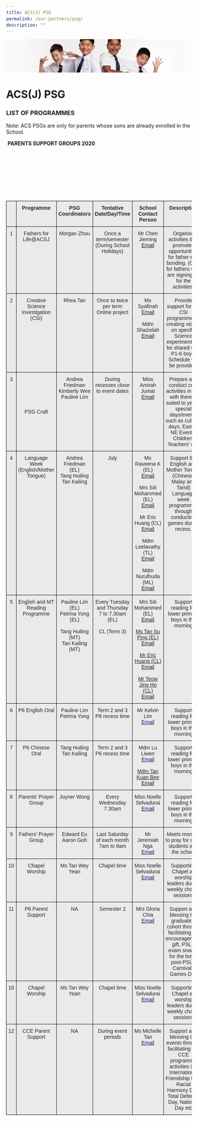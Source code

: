 ```yaml
---
title: ACS(J) PSG
permalink: /our-partners/psg/
description: ""
---
```

![](/images/Sub-banner2.jpg)

ACS(J) PSG
==========

### **LIST OF PROGRAMMES**&nbsp;

  

Note: ACS PSGs are only for parents whose sons are already enrolled in the School.



  
&nbsp;**PARENTS SUPPORT GROUPS 2020**
 
 <style type="text/css">
.tg  {border-collapse:collapse;border-spacing:0;}
.tg td{border-color:black;border-style:solid;border-width:1px;font-family:Arial, sans-serif;font-size:14px;
  overflow:hidden;padding:10px 5px;word-break:normal;}
.tg th{border-color:black;border-style:solid;border-width:1px;font-family:Arial, sans-serif;font-size:14px;
  font-weight:normal;overflow:hidden;padding:10px 5px;word-break:normal;}
.tg .tg-rsx2{background-color:#EAEAEA;color:#232323;font-weight:bold;text-align:center;vertical-align:top}
.tg .tg-rlhx{background-color:#EAEAEA;color:#232323;text-align:center;vertical-align:top}
.tg .tg-b6rm{background-color:#EAEAEA;color:#21088A;text-align:center;vertical-align:top}
.tg .tg-ku5w{background-color:#EAEAEA;color:#222;text-align:center;vertical-align:middle}
</style>
<br><span>
    </span><br><span>
    </span><br><span>
    </span><br><span>
    </span><br><span>
    </span><br><span>
    </span><br><span>
    </span><table class="tg">
<thead>
  <tr>
    <th class="tg-rsx2"></th>
    <th class="tg-rsx2">Programme</th>
    <th class="tg-rsx2">PSG Coordinators</th>
    <th class="tg-rsx2">Tentative Date/Day/Time</th>
    <th class="tg-rsx2">School Contact Person</th>
    <th class="tg-rsx2">Description</th>
  </tr>
</thead>
<tbody>
  <tr>
    <td class="tg-rlhx">1</td>
    <td class="tg-rlhx">Fathers for Life@ACSJ</td>
    <td class="tg-rlhx">Morgan Zhou<br></td>
    <td class="tg-rlhx">Once a term/semester (During School Holidays)<br></td>
    <td class="tg-rlhx">Mr Chen Jieming <br><a href="mailto:chen_jieming@moe.edu.sg">Email</a></td>
    <td class="tg-rlhx">Organise activities that promotes opportunities for father-son bonding. (Only for fathers who are signing up for the activities)</td>
  </tr>
  <tr>
    <td class="tg-rlhx">2</td>
    <td class="tg-rlhx">Creative Science Investigation (CSI)</td>
    <td class="tg-rlhx">Rhea Tan<br></td>
    <td class="tg-rlhx">Once to twice per term<br>Online project<br></td>
    <td class="tg-rlhx">Ms Syafinah<br><a href="mailto:syafinah_ibrahim@moe.edu.sg">Email</a><br><br>Mdm Shazielah<br><a href="mailto:nur_shazielah_abdul_rahim@moe.edu.sg">Email</a></td>
     <td class="tg-rlhx">Provide support for the CSI programme by creating videos on specific Science experiments to be shared with P1-6 boys. <br>Schedule will be provided.<br></td>
  </tr>
  <tr>
    <td class="tg-rlhx">3</td>
    <td class="tg-ku5w"><span style="color:#222;background-color:#EAEAEA">PSG Craft</span><br></td>
    <td class="tg-rlhx">Andrea Friedman<br>Kimberly Wee<br>Pauline Lim</td>
    <td class="tg-rlhx"><span style="color:#232323">During recesses close to event dates</span><br></td>
    <td class="tg-rlhx"><span style="color:#232323">Miss Amirah Jumat<br><a href="nur_amirah_jumat@moe.edu.sg">Email</a></span></td>
    <td class="tg-rlhx">Prepare and conduct craft activities in line with themes suited to yearly special days/events such as cultural days, Easter, NE Events, Children, Teachers’ etc.<br></td>
  </tr>
  <tr>
    <td class="tg-rlhx">4</td>
    <td class="tg-rlhx"><span style="color:#232323">Language Week
(English/Mother Tongue)</span></td>
    <td class="tg-rlhx">Andrea Friedman (EL)<br>Tang Huiling<br>Tan Kailing</td>
    <td class="tg-rlhx"><span style="color:#232323">July</span></td>
    <td class="tg-rlhx">Ms Raveena K (EL)<br><a href="mailto:k_raveena@moe.edu.sg">Email</a><br><br>Mrs Siti Mohammed (EL)<br><a href="mailto:siti_fauziah_abdul_latiff@moe.edu.sg">Email</a><br><br>Mr Eric Huang (CL)<br><a href="mailto:huang_wenshan_eric@moe.edu.sg">Email</a><br><br>Mdm Leelavathy (TL)<br><a href="mailto:leelavathy_gopal_r@moe.edu.sg">Email</a><br><br>Mdm Nurulhuda (ML)<br><a href="mailto:nurulhuda_ab_hamid@moe.edu.sg">Email</a></td>
    <td class="tg-rlhx">Support the English and Mother Tongue (Chinese, Malay and Tamil) Language week programmes through conducting games during recess.</td>
  </tr>
  <tr>
    <td class="tg-rlhx">5</td>
    <td class="tg-rlhx"><span style="color:#232323">English and MT Reading Programme</span></td>
    <td class="tg-rlhx">Pauline Lim (EL)<br>Petrina Yong (EL)<br><br>Tang Huiling (MT)<br>Tan Kailing (MT)</td>
    <td class="tg-rlhx"><span style="color:#232323">Every Tuesday and Thursday
7 to 7.30am (EL)<br><br>CL  (Term 3)</span><br></td>
    <td class="tg-rlhx"><span style="color:#232323">Mrs Siti Mohammed (EL)<br><a href="siti_fauziah_abdul_latiff@moe.edu.sg">Email<br><br><span style="color:#232323">Ms Tan Su Ping (EL)<br></span></a><a href="tan_su-ping@moe.edu.sg">Email<br><br><span style="color:#232323">Mr Eric Huang (CL)<br></span></a><a href="huang_wenshan_eric@moe.edu.sg">Email<br><br><span style="color:#232323">Mr Teow Jing Ho (CL)<br></span></a><a href="teow_jing_ho@moe.edu.sg">Email</a></span></td>
    <td class="tg-rlhx">Support reading for lower primary boys in the morning<br></td>
  </tr><tr>
    <td class="tg-rlhx">6</td>
    <td class="tg-rlhx"><span style="color:#232323">P6 English Oral </span></td>
    <td class="tg-rlhx"><span style="color:#232323">Pauline Lim<br>Petrina Yong</span><br></td>
    <td class="tg-rlhx"><span style="color:#232323">Term 2 and 3<br>P6 recess time</span><br></td>
    <td class="tg-rlhx"><span style="color:#232323">Mr Kelvin Lim</span><br><a href="mailto:kelvin_lim_lye_lee@moe.edu.sg"><span style="text-decoration:none;color:#21088A">Email</span></a></td><td class="tg-rlhx">Support reading for lower primary boys in the morning<br></td>
  </tr>
  <tr>
    <td class="tg-rlhx">7</td>
   <td class="tg-rlhx"><span style="color:#232323">P6 Chinese Oral</span></td>
    <td class="tg-rlhx"><span style="color:#232323">Tang Huiling<br>Tan Kailing</span><br></td>
    <td class="tg-rlhx"><span style="color:#232323">Term 2 and 3<br>P6 recess time</span><br></td>
    <td class="tg-rlhx"><span style="color:#232323">Mdm Lu Liwen</span><br><a href="mailto:lu_liwen@moe.edu.sg"><span style="text-decoration:none;color:#21088A">Email<br><br><span style="color:#232323">Mdm Tan Kuan Bee<br></span></span></a><a href="tan_kuan_bee@moe.edu.sg">Email<br><span>
    </span></a></td><td class="tg-rlhx">Support reading for lower primary boys in the morning<br></td>
  </tr>
  <tr>
    <td class="tg-rlhx"><span style="color:#232323">8</span></td>
   <td class="tg-rlhx"><span style="color:#232323">Parents’ Prayer Group</span></td>
    <td class="tg-rlhx"><span style="color:#232323">Joyner Wong</span><br></td>
    <td class="tg-rlhx"><span style="color:#232323">Every Wednesday<br>7.30am</span><br></td>
    <td class="tg-rlhx"><span style="color:#232323">Miss Noelle Selvadurai</span><br><a href="mailto:selvadurai_noelle_chitrani@moe.edu.sg"><span style="text-decoration:none;color:#21088A">Email</span></a></td><td class="tg-rlhx">Support reading for lower primary boys in the morning<br></td>
  </tr>
  <tr>
    <td class="tg-rlhx">9</td>
    <td class="tg-rlhx">Fathers’ Prayer Group</td>
        <td class="tg-rlhx"><span style="color:#232323">Edward Eu<br>Aaron Goh</span><br></td>
    <td class="tg-rlhx"><span style="color:#232323">Last Saturday of each month<br>7am to 9am</span><br></td>
    <td class="tg-rlhx"><span style="color:#232323">Mr Jeremiah Nga</span><br><a href="mailto:nga_bing_chang_jeremiah@moe.edu.sg"><span style="text-decoration:none;color:#21088A">Email</span></a></td><td class="tg-rlhx">Meets monthly to pray for staff, students and the school<br></td>
  </tr>
  <tr>
    <td class="tg-rlhx">10</td>
    <td class="tg-rlhx">Chapel Worship</td>
        <td class="tg-rlhx"><span style="color:#232323">Ms Tan Wey Yean</span><br></td>
    <td class="tg-rlhx"><span style="color:#232323">Chapel time</span><br></td>
    <td class="tg-rlhx"><span style="color:#232323">Miss Noelle Selvadurai</span><br><a href="mailto:selvadurai_noelle_chitrani@moe.edu.sg"><span style="text-decoration:none;color:#21088A">Email</span></a></td><td class="tg-rlhx">Supporting Chapel as worship leaders during weekly chapel sessions<br></td>
  </tr>
  <tr>
    <td class="tg-rlhx">11</td>
    <td class="tg-rlhx">P6 Parent Support</td>
    <td class="tg-rlhx">NA</td>
    <td class="tg-rlhx">Semester 2<br></td>
    <td class="tg-rlhx"><span style="color:#232323">Mrs Gloria Chia</span><br><a href="mailto:loh_lin_li@moe.edu.sg"><span style="text-decoration:none;color:#21088A">Email</span></a></td><td class="tg-rlhx">Support and blessing the graduating cohort through facilitating P6 encouragement gift, PSLE exam snacks for the boys, post-PSLE Carnival / Games Day<br></td>
  </tr>
			<tr>
    <td class="tg-rlhx">10</td>
    <td class="tg-rlhx">Chapel Worship</td>
        <td class="tg-rlhx"><span style="color:#232323">Ms Tan Wey Yean</span><br></td>
    <td class="tg-rlhx"><span style="color:#232323">Chapel time</span><br></td>
    <td class="tg-rlhx"><span style="color:#232323">Miss Noelle Selvadurai</span><br><a href="mailto:selvadurai_noelle_chitrani@moe.edu.sg"><span style="text-decoration:none;color:#21088A">Email</span></a></td><td class="tg-rlhx">Supporting Chapel as worship leaders during weekly chapel sessions<br></td>
  </tr>
  <tr>
    <td class="tg-rlhx">12</td>
    <td class="tg-rlhx">CCE Parent Support</td>
    <td class="tg-rlhx">NA</td>
    <td class="tg-rlhx">During event periods<br></td>
    <td class="tg-rlhx"><span style="color:#232323">Ms Michelle Tan</span><br><a href="mailto:lee_shuyun_michelle@moe.edu.sg"><span style="text-decoration:none;color:#21088A">Email</span></a></td><td class="tg-rlhx">Support and blessing the events through facilitating the CCE programme activities i.e. International Friendship Day, Racial Harmony Day, Total Defence Day, National Day etc<br></td>
</tr></tbody>
</table>